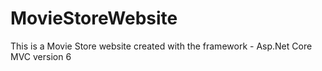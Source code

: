 # MovieStoreWebsite
This is a Movie Store website created with the framework - Asp.Net Core MVC version 6
